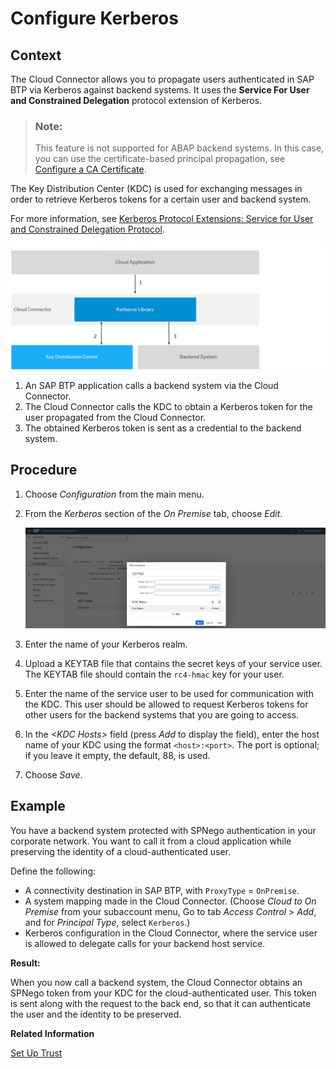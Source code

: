 <!-- loiof2339d896587464ab703564fd687dfde -->

# Configure Kerberos



## Context

The Cloud Connector allows you to propagate users authenticated in SAP BTP via Kerberos against backend systems. It uses the **Service For User and Constrained Delegation** protocol extension of Kerberos.

> ### Note:  
> This feature is not supported for ABAP backend systems. In this case, you can use the certificate-based principal propagation, see [Configure a CA Certificate](configure-a-ca-certificate-d0c4d56.md).

The Key Distribution Center \(KDC\) is used for exchanging messages in order to retrieve Kerberos tokens for a certain user and backend system.

For more information, see [Kerberos Protocol Extensions: Service for User and Constrained Delegation Protocol](http://msdn.microsoft.com/en-us/library/cc246071.aspx).

![](images/SCC_Kerberos_b001eb9.png)

1.  An SAP BTP application calls a backend system via the Cloud Connector.
2.  The Cloud Connector calls the KDC to obtain a Kerberos token for the user propagated from the Cloud Connector.
3.  The obtained Kerberos token is sent as a credential to the backend system.



## Procedure

1.  Choose *Configuration* from the main menu.

2.  From the *Kerberos* section of the *On Premise* tab, choose *Edit*.

    ![](images/SCC_Kerberos_0f22a4f.png)

3.  Enter the name of your Kerberos realm.

4.  Upload a KEYTAB file that contains the secret keys of your service user. The KEYTAB file should contain the `rc4-hmac` key for your user.

5.  Enter the name of the service user to be used for communication with the KDC. This user should be allowed to request Kerberos tokens for other users for the backend systems that you are going to access.

6.  In the *<KDC Hosts\>* field \(press *Add* to display the field\), enter the host name of your KDC using the format `<host>:<port>`. The port is optional; if you leave it empty, the default, 88, is used.

7.  Choose *Save*.




## Example

You have a backend system protected with SPNego authentication in your corporate network. You want to call it from a cloud application while preserving the identity of a cloud-authenticated user.

Define the following:

-   A connectivity destination in SAP BTP, with `ProxyType` = `OnPremise`.
-   A system mapping made in the Cloud Connector. \(Choose *Cloud to On Premise* from your subaccount menu, Go to tab *Access Control* \> *Add*, and for *Principal Type*, select `Kerberos`.\)
-   Kerberos configuration in the Cloud Connector, where the service user is allowed to delegate calls for your backend host service.

**Result:**

When you now call a backend system, the Cloud Connector obtains an SPNego token from your KDC for the cloud-authenticated user. This token is sent along with the request to the back end, so that it can authenticate the user and the identity to be preserved.

**Related Information**  


[Set Up Trust](set-up-trust-a4ee70f.md "Establish trust to an identiy provider to support principal propagation and technical user propagation.")

